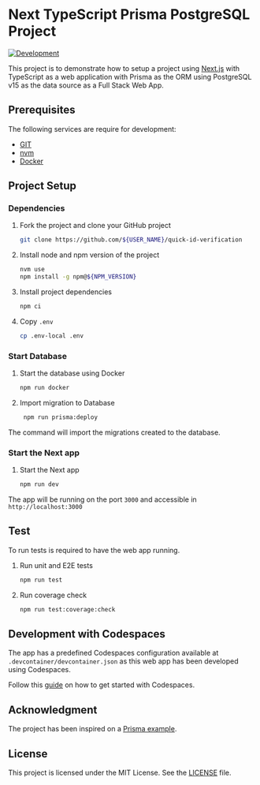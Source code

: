 # Next TypeScript Prisma PostgreSQL Project

[![Development](https://github.com/juancarlosjr97/next-typescript-prisma-postgresql/actions/workflows/development.yml/badge.svg)](https://github.com/juancarlosjr97/next-typescript-prisma-postgresql/actions/workflows/development.yml)

This project is to demonstrate how to setup a project using [Next.js](https://nextjs.org/learn/foundations/about-nextjs) with TypeScript as a web application with Prisma as the ORM using PostgreSQL v15 as the data source as a Full Stack Web App.

## Prerequisites

The following services are require for development:

- [GIT](https://git-scm.com/)
- [nvm](https://github.com/nvm-sh/nvm)
- [Docker](https://docs.docker.com/get-docker/)

## Project Setup

### Dependencies

1. Fork the project and clone your GitHub project

   ```bash
   git clone https://github.com/${USER_NAME}/quick-id-verification
   ```

2. Install node and npm version of the project

   ```bash
   nvm use
   npm install -g npm@${NPM_VERSION}
   ```

3. Install project dependencies

   ```bash
   npm ci
   ```

4. Copy `.env`

   ```bash
   cp .env-local .env
   ```

### Start Database

1. Start the database using Docker

   ```bash
   npm run docker
   ```

2. Import migration to Database

   ```bash
    npm run prisma:deploy
   ```

The command will import the migrations created to the database.

### Start the Next app

1. Start the Next app

   ```bash
   npm run dev
   ```

The app will be running on the port `3000` and accessible in `http://localhost:3000`

## Test

To run tests is required to have the web app running.

1. Run unit and E2E tests

   ```bash
   npm run test
   ```

2. Run coverage check

   ```bash
   npm run test:coverage:check
   ```

## Development with Codespaces

The app has a predefined Codespaces configuration available at `.devcontainer/devcontainer.json` as this web app has been developed using Codespaces.

Follow this [guide](https://docs.github.com/en/codespaces/getting-started/quickstart) on how to get started with Codespaces.

## Acknowledgment

The project has been inspired on a [Prisma example](https://github.com/prisma/prisma-examples/tree/latest/typescript/rest-nextjs-api-routes).

## License

This project is licensed under the MIT License. See the [LICENSE](./LICENSE) file.
